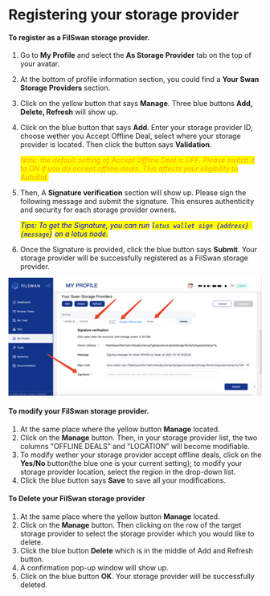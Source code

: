 # Registering your storage provider

#### To register as a FilSwan storage provider.

1. Go to **My Profile** and select the **As Storage Provider** tab on the top of your avatar.
2. At the bottom of profile information section, you could find a **Your Swan Storage Providers** section.&#x20;
3. Click on the yellow button that says **Manage**. Three blue buttons **Add, Delete, Refresh** will show up.
4.  Click on the blue button that says **Add**. Enter your storage provider ID, choose wether you Accept Offline Deal, select where your storage provider is located. Then click the button says **Validation**.

    _<mark style="color:orange;">Note: the default setting of Accept Offline Deal is OFF. Please switch it to ON if you do accept offline deals. This affects your eligibility to AutoBid.</mark>_
5.  Then, A **Signature verification** section will show up. Please sign the following message and submit the signature. This ensures authenticity and security for each storage provider owners.&#x20;

    _<mark style="color:blue;">Tips: To get the Signature, you can run</mark> <mark style="color:blue;">`lotus wallet sign {address} {message}`</mark> <mark style="color:blue;">on a lotus node.</mark>_
6. Once the Signature is provided, click the blue button says **Submit**. Your storage provider will be successfully registered as a FilSwan storage provider.

![](<../../../../.gitbook/assets/image (28) (1).png>)

#### To modify your FilSwan storage provider.

1. At the same place where the yellow button **Manage** located.
2. Click on the **Manage** button. Then, in your storage provider list, the two columns "OFFLINE DEALS" and "LOCATION" will become modifiable.
3. To modify wether your storage provider accept offline deals, click on the **Yes/No** button(the blue one is your current setting); to modify your storage provider location, select the region in the drop-down list.&#x20;
4. Click the blue button says **Save** to save all your modifications.

#### To Delete your FilSwan storage provider

1. At the same place where the yellow button **Manage** located.
2. Click on the **Manage** button. Then clicking on the row of the target storage provider to select the storage provider which you would like to delete.
3. Click the blue button **Delete** which is in the middle of Add and Refresh button.
4. A confirmation pop-up window will show up.
5. Click on the blue button **OK**. Your storage provider will be successfully deleted.
